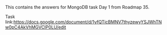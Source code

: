 This contains the answers for MongoDB task Day 1 from Roadmap 35.

Task link:https://docs.google.com/document/d/1yfQTicBMNV7thyzewyYSJWhTNw0pC4AkVhMGVCIP0LU/edit
